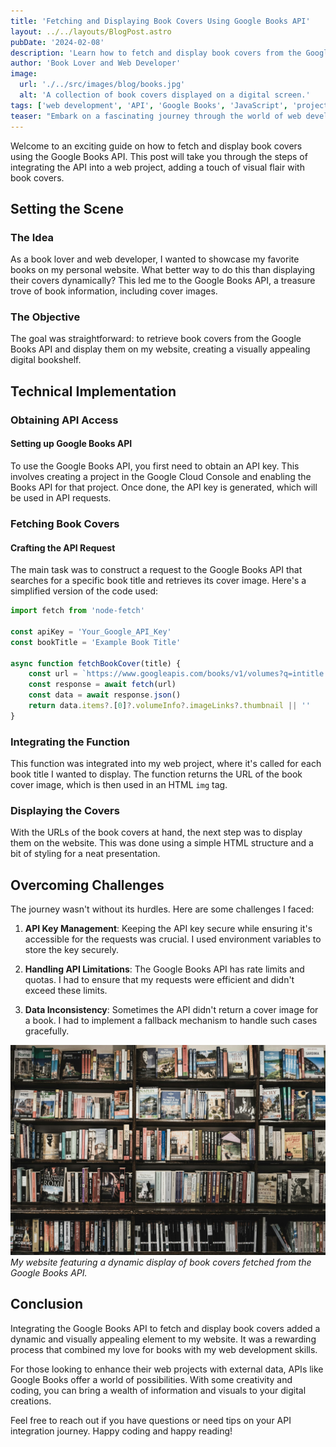 ```yaml
---
title: 'Fetching and Displaying Book Covers Using Google Books API'
layout: ../../layouts/BlogPost.astro
pubDate: '2024-02-08'
description: 'Learn how to fetch and display book covers from the Google Books API in your web project, enhancing user experience with rich, dynamic content.'
author: 'Book Lover and Web Developer'
image:
  url: './../src/images/blog/books.jpg'
  alt: 'A collection of book covers displayed on a digital screen.'
tags: ['web development', 'API', 'Google Books', 'JavaScript', 'project']
teaser: "Embark on a fascinating journey through the world of web development as we explore how to fetch and display book covers using the Google Books API. Whether you're a seasoned developer or just starting out, this blog post will guide you through the steps of enhancing your web project with dynamic content from one of the largest book databases. Get ready to dive into code snippets, API integration, and practical insights to bring your digital bookshelf to life!"
---
```


Welcome to an exciting guide on how to fetch and display book covers using the Google Books API. This post will take you through the steps of integrating the API into a web project, adding a touch of visual flair with book covers.

## Setting the Scene

### The Idea

As a book lover and web developer, I wanted to showcase my favorite books on my personal website. What better way to do this than displaying their covers dynamically? This led me to the Google Books API, a treasure trove of book information, including cover images.

### The Objective

The goal was straightforward: to retrieve book covers from the Google Books API and display them on my website, creating a visually appealing digital bookshelf.

## Technical Implementation

### Obtaining API Access

#### Setting up Google Books API

To use the Google Books API, you first need to obtain an API key. This involves creating a project in the Google Cloud Console and enabling the Books API for that project. Once done, the API key is generated, which will be used in API requests.

### Fetching Book Covers

#### Crafting the API Request

The main task was to construct a request to the Google Books API that searches for a specific book title and retrieves its cover image. Here's a simplified version of the code used:

```javascript
import fetch from 'node-fetch'

const apiKey = 'Your_Google_API_Key'
const bookTitle = 'Example Book Title'

async function fetchBookCover(title) {
	const url = `https://www.googleapis.com/books/v1/volumes?q=intitle:${encodeURIComponent(title)}&key=${apiKey}`
	const response = await fetch(url)
	const data = await response.json()
	return data.items?.[0]?.volumeInfo?.imageLinks?.thumbnail || ''
}
```

### Integrating the Function

This function was integrated into my web project, where it's called for each book title I wanted to display. The function returns the URL of the book cover image, which is then used in an HTML `img` tag.

### Displaying the Covers

With the URLs of the book covers at hand, the next step was to display them on the website. This was done using a simple HTML structure and a bit of styling for a neat presentation.

## Overcoming Challenges

The journey wasn't without its hurdles. Here are some challenges I faced:

1. **API Key Management**: Keeping the API key secure while ensuring it's accessible for the requests was crucial. I used environment variables to store the key securely.

2. **Handling API Limitations**: The Google Books API has rate limits and quotas. I had to ensure that my requests were efficient and didn't exceed these limits.

3. **Data Inconsistency**: Sometimes the API didn't return a cover image for a book. I had to implement a fallback mechanism to handle such cases gracefully.

![Digital Bookshelf](./../../images/blog/books.jpg)
_My website featuring a dynamic display of book covers fetched from the Google Books API._

## Conclusion

Integrating the Google Books API to fetch and display book covers added a dynamic and visually appealing element to my website. It was a rewarding process that combined my love for books with my web development skills.

For those looking to enhance their web projects with external data, APIs like Google Books offer a world of possibilities. With some creativity and coding, you can bring a wealth of information and visuals to your digital creations.

Feel free to reach out if you have questions or need tips on your API integration journey. Happy coding and happy reading!
